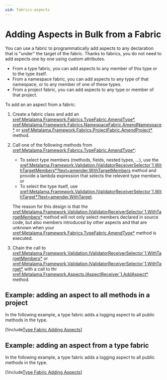 ```yaml
---
uid: fabrics-aspects
---
```


# Adding Aspects in Bulk from a Fabric

You can use a fabric to programmatically add aspects to any declaration that is "under" the target of the fabric. Thanks to fabrics, you do not need to add aspects one by one using custom attributes.
* From a type fabric, you can add aspects to any member of this type or to the type itself.
* From a namespace fabric, you can add aspects to any type of that namespace, or to any member of one of these types.
* From a project fabric, you can add aspects to any type or member of that project.

To add an an aspect from a fabric:

1. Create a fabric class and add an <xref:Metalama.Framework.Fabrics.TypeFabric.AmendType*>, <xref:Metalama.Framework.Fabrics.NamespaceFabric.AmendNamespace*> or <xref:Metalama.Framework.Fabrics.ProjectFabric.AmendProject*> method.

2. Call one of the following methods from <xref:Metalama.Framework.Fabrics.TypeFabric.AmendType*>:
   * To select type members (methods, fields, nested types, ...), use the <xref:Metalama.Framework.Validation.IValidatorReceiverSelector`1.WithTargetMembers*?text=amender.WithTargetMembers> method and provide a lambda expression that selects the relevent type members, or
   * To select the type itself, use <xref:Metalama.Framework.Validation.IValidatorReceiverSelector`1.WithTarget*?text=amender.WithTarget>.

    The reason for this design is that the <xref:Metalama.Framework.Validation.IValidatorReceiverSelector`1.WithTargetMembers*> method will not only select members declared in source code, but also members introduced by other aspects and that are unknown when your  <xref:Metalama.Framework.Fabrics.TypeFabric.AmendType*> method is executed.


3. Chain the call to <xref:Metalama.Framework.Validation.IValidatorReceiverSelector`1.WithTargetMembers*> or  <xref:Metalama.Framework.Validation.IValidatorReceiverSelector`1.WithTarget*> with a call to thr  <xref:Metalama.Framework.Aspects.IAspectReceiver`1.AddAspect*> method.

## Example: adding an aspect to all methods in a project

In the following example, a type fabric adds a logging aspect to all public methods in the type.

[!include[Type Fabric Adding Aspects](../../code/Metalama.Documentation.SampleCode.AspectFramework/ProjectFabric.cs)]


## Example: adding an aspect from a type fabric

In the following example, a type fabric adds a logging aspect to all public methods in the type.

<!---Ok then  in kinds of fabrics  you state "implement type fabrics in a separate file, and mark the parent class as partial."  Why then is the type fabric illustrated below not partial?  -->
[!include[Type Fabric Adding Aspects](../../code/Metalama.Documentation.SampleCode.AspectFramework/TypeFabric.cs)]
